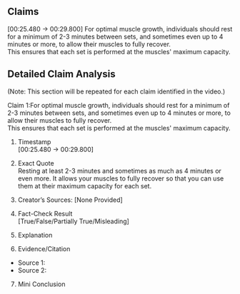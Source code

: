 ## Claims

[00:25.480 -> 00:29.800] For optimal muscle growth, individuals should rest for a minimum of 2-3 minutes between sets, and sometimes even up to 4 minutes or more, to allow their muscles to fully recover. <br>
This ensures that each set is performed at the muscles' maximum capacity.

## Detailed Claim Analysis
(Note: This section will be repeated for each claim identified in the video.)

Claim 1:For optimal muscle growth, individuals should rest for a minimum of 2-3 minutes between sets, and sometimes even up to 4 minutes or more, to allow their muscles to fully recover. <br>
This ensures that each set is performed at the muscles' maximum capacity.

1. Timestamp <br>
[00:25.480 -> 00:29.800]

2. Exact Quote <br>
Resting at least 2-3 minutes and sometimes as much as 4 minutes or even more. It allows your muscles to fully recover so that you can use them at their maximum capacity for each set.

3. Creator’s Sources: [None Provided]

4. Fact-Check Result <br>
[True/False/Partially True/Misleading]

5. Explanation

6. Evidence/Citation <br>
- Source 1: 
- Source 2:

7. Mini Conclusion